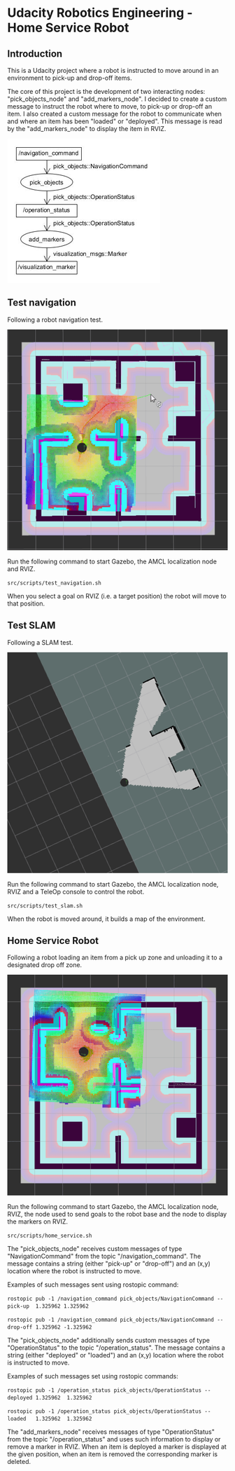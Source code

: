 # Udacity Robotics Engineering - Home Service Robot

## Introduction

This is a Udacity project where a robot is instructed to move around in an environment to pick-up and drop-off items.

The core of this project is the development of two interacting nodes: "pick_objects_node" and "add_markers_node". I decided to create a custom message to instruct the robot where to move, to pick-up or drop-off an item. I also created a custom message for the robot to communicate when and where an item has been "loaded" or "deployed". This message is read by the "add_markers_node" to display the item in RVIZ.

![Graph](graph.jpg "Graph")

## Test navigation

Following a robot navigation test.

![AMCL](AMCL.gif "AMCL")

Run the following command to start Gazebo, the AMCL localization node and RVIZ.

``src/scripts/test_navigation.sh``

When you select a goal on RVIZ (i.e. a target position) the robot will move to that position.

## Test SLAM

Following a SLAM test.

![SLAM](SLAM.gif "SLAM")

Run the following command to start Gazebo, the AMCL localization node, RVIZ and a TeleOp console to control the robot.

``src/scripts/test_slam.sh``

When the robot is moved around, it builds a map of the environment.

## Home Service Robot

Following a robot loading an item from a pick up zone and unloading it to a designated drop off zone.

![HOME](HOME.gif "HOME")

Run the following command to start Gazebo, the AMCL localization node, RVIZ, the node used to send goals to the robot base and the node to display the markers on RVIZ.

``src/scripts/home_service.sh``

The "pick_objects_node" receives custom messages of type "NavigationCommand" from the topic "/navigation_command". The message contains a string (either "pick-up" or "drop-off") and an (x,y) location where the robot is instructed to move.

Examples of such messages sent using rostopic command:

``rostopic pub -1 /navigation_command pick_objects/NavigationCommand -- pick-up  1.325962 1.325962``

``rostopic pub -1 /navigation_command pick_objects/NavigationCommand -- drop-off 1.325962 -1.325962``

The "pick_objects_node" additionally sends custom messages of type "OperationStatus" to the topic "/operation_status". The message contains a string (either "deployed" or "loaded") and an (x,y) location where the robot is instructed to move.

Examples of such messages set using rostopic commands:

``rostopic pub -1 /operation_status pick_objects/OperationStatus -- deployed 1.325962  1.325962``

``rostopic pub -1 /operation_status pick_objects/OperationStatus -- loaded   1.325962  1.325962`` 

The "add_markers_node" receives messages of type "OperationStatus" from the topic "/operation_status" and uses such information to display or remove a marker in RVIZ. When an item is deployed a marker is displayed at the given position, when an item is removed the corresponding marker is deleted.

